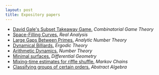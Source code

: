 ```yaml
---
layout: post
title: Expository papers
---
```

- [David Gale's Subset Takeaway Game.](http://simonrs.com/eulercircle/cgt2024/shihan-subset.pdf) *Combinatorial Game Theory*
- [Space-Filling Curves.](space-filling-curves.pdf) *Real Analysis*
- [Large Gaps Between Primes.](http://simonrs.com/eulercircle/analyticnt2024/shihan-largegaps.pdf) *Analytic Number Theory*
- [Dynamical Billiards.](http://simonrs.com/eulercircle/ergodic2024/shihan-billiards.pdf) *Ergodic Theory*
- [Arithmetic Dynamics.](http://simonrs.com/eulercircle/nt2023/shihan-arithdyn.pdf) *Number Theory*
- [Minimal surfaces.](http://simonrs.com/eulercircle/diffgeo/shihan-minimal.pdf) *Differential Geometry*
- [Mixing-time estimates for riffle shuffle.](http://simonrs.com/eulercircle/markovchains/shihan-riffle.pdf) *Markov Chains*
- [Classifying groups of certain orders.](http://simonrs.com/eulercircle/algebra2020/shihan-orders.pdf) *Abstract Algebra*

